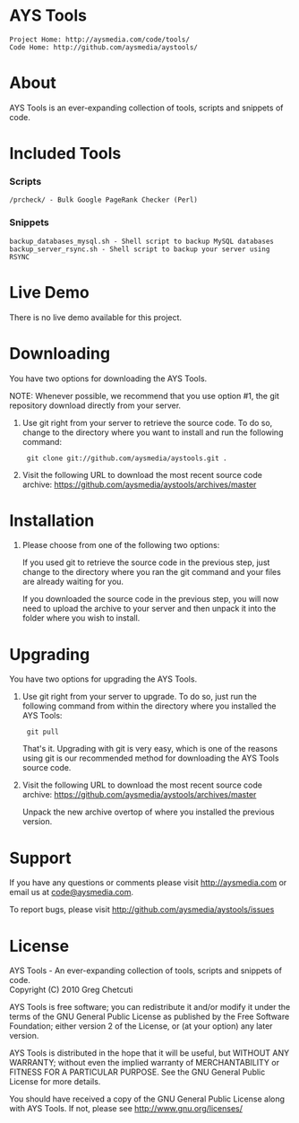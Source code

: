 # AYS Tools
    Project Home: http://aysmedia.com/code/tools/  
    Code Home: http://github.com/aysmedia/aystools/  


# About
AYS Tools is an ever-expanding collection of tools, scripts and snippets of code.  


# Included Tools

### Scripts
    /prcheck/ - Bulk Google PageRank Checker (Perl)  

### Snippets
    backup_databases_mysql.sh - Shell script to backup MySQL databases  
    backup_server_rsync.sh - Shell script to backup your server using RSYNC  


# Live Demo
There is no live demo available for this project.  


# Downloading
You have two options for downloading the AYS Tools.  

NOTE: Whenever possible, we recommend that you use option #1, the git repository download directly from your server.  

1. Use git right from your server to retrieve the source code. To do so, change to the directory where you want to install and run the following command:  

        git clone git://github.com/aysmedia/aystools.git .  

2. Visit the following URL to download the most recent source code archive: https://github.com/aysmedia/aystools/archives/master  


# Installation
1. Please choose from one of the following two options:  

    If you used git to retrieve the source code in the previous step, just change to the directory where you ran the git command and your files are already waiting for you.  

    If you downloaded the source code in the previous step, you will now need to upload the archive to your server and then unpack it into the folder where you wish to install.  


# Upgrading
You have two options for upgrading the AYS Tools.  

1. Use git right from your server to upgrade. To do so, just run the following command from within the directory where you installed the AYS Tools:  

        git pull  
    
    That's it. Upgrading with git is very easy, which is one of the reasons using git is our recommended method for downloading the AYS Tools source code.  

2. Visit the following URL to download the most recent source code archive: https://github.com/aysmedia/aystools/archives/master  

   Unpack the new archive overtop of where you installed the previous version.  


# Support
If you have any questions or comments please visit http://aysmedia.com or email us at code@aysmedia.com.  

To report bugs, please visit http://github.com/aysmedia/aystools/issues  


# License
AYS Tools - An ever-expanding collection of tools, scripts and snippets of code.  
Copyright (C) 2010 Greg Chetcuti  

AYS Tools is free software; you can redistribute it and/or modify it under the terms of the GNU General Public License as published by the Free Software Foundation; either version 2 of the License, or (at your option) any later version.  

AYS Tools is distributed in the hope that it will be useful, but WITHOUT ANY WARRANTY; without even the implied warranty of MERCHANTABILITY or FITNESS FOR A PARTICULAR PURPOSE. See the GNU General Public License for more details.  

You should have received a copy of the GNU General Public License along with AYS Tools. If not, please see http://www.gnu.org/licenses/  
